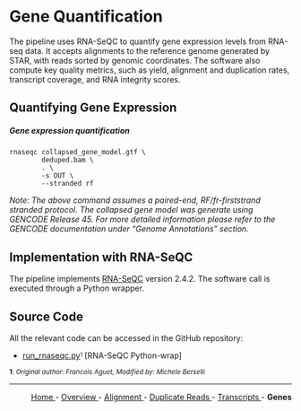 
# Gene Quantification

The pipeline uses RNA-SeQC to quantify gene expression levels from RNA-seq data. It accepts alignments to the reference genome generated by STAR, with reads sorted by genomic coordinates. The software also compute key quality metrics, such as yield, alignment and duplication rates, transcript coverage, and RNA integrity scores.

## Quantifying Gene Expression

##### Gene expression quantification

```text
rnaseqc collapsed_gene_model.gtf \
        deduped.bam \
        . \
        -s OUT \
        --stranded rf
```

*Note: The above command assumes a paired-end, RF/fr-firststrand stranded protocol. The collapsed gene model was generate using GENCODE Release 45. For more detailed information please refer to the GENCODE documentation under “Genome Annotations” section.*

## Implementation with RNA-SeQC

The pipeline implements [RNA-SeQC](https://github.com/getzlab/rnaseqc) version 2.4.2. The software call is executed through a Python wrapper.

## Source Code

All the relevant code can be accessed in the GitHub repository:

  - [run_rnaseqc.py](https://github.com/smaht-dac/rnaseq-pipelines/blob/main/dockerfiles/gtex_v10/src/run_rnaseqc.py)<sup><sub>1</sub></sup> [RNA-SeQC Python-wrap]

<sub><b>1</b>: *Original author: Francois Aguet, Modified by: Michele Berselli*</sub>

---

<!-- This section relies on the html links generated by GitHub Pages 
and will not render correctly in Markdown -->
<div style="text-align: right">
    <a href="/pipelines-docs/"> Home </a> -
    <a href="0_Overview.html"> Overview </a> -
    <a href="1_Alignment.html"> Alignment </a> -
    <a href="2_Duplicate_Reads.html"> Duplicate Reads </a> -
    <a href="3_Transcript_Quantification.html"> Transcripts </a> -
    <a> <b> Genes </b> </a>
</div>